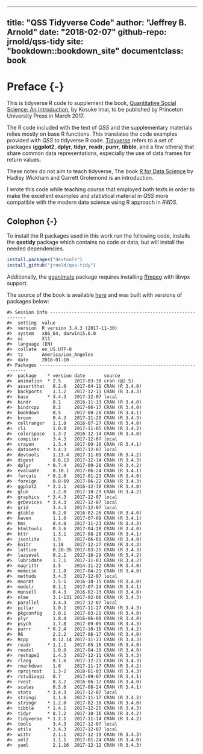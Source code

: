 
---
title: "QSS Tidyverse Code"
author: "Jeffrey B. Arnold"
date: "2018-02-07"
github-repo: jrnold/qss-tidy
site: "bookdown::bookdown_site"
documentclass: book
---

# Preface {-}

This is tidyverse R code to supplement the book, [Quantitative Social Science: An Introduction](http://press.princeton.edu/titles/11025.html), by Kosuke Imai, to
be published by Princeton University Press in March 2017.

The R code included with the text of *QSS* and the supplementary materials relies mostly on base R functions. 
This translates the code examples provided with *QSS* to tidyverse R code. 
[Tidyverse](https://github.com/tidyverse/tidyverse) refers to a set of packages (**ggplot2**, **dplyr**, **tidyr**, **readr**, **purrr**, **tibble**,  and a few others) that share common data representations, especially the use of data frames for return values. 

These notes do not aim to teach tidyverse, The book [R for Data Science](http://r4ds.had.co.nz/) by Hadley Wickham and Garrett Grolemond is an introduction. 

I wrote this code while teaching course that employed both texts in order to make the excellent examples and statistical material in *QSS* more compatible with the modern data science using R approach in *R4DS*.


## Colophon {-}

To install the R packages used in this work run the following code, installs the **qsstidy** package which contains no code or data, but will install the needed dependencies.

```r
install.packages("devtools")
install_github("jrnold/qss-tidy")
```

Additionally, the [gganimate](https://cran.r-project.org/package=gganimate) package requires installing [ffmpeg](https://ffmpeg.org/) with libvpx support.

The source of the book is available [here](https://github.com/jrnold/qsstidy) and was built with versions of packages below:


```
#> Session info -------------------------------------------------------------
#>  setting  value                       
#>  version  R version 3.4.3 (2017-11-30)
#>  system   x86_64, darwin15.6.0        
#>  ui       X11                         
#>  language (EN)                        
#>  collate  en_US.UTF-8                 
#>  tz       America/Los_Angeles         
#>  date     2018-01-10
#> Packages -----------------------------------------------------------------
#>  package    * version date       source        
#>  animation  * 2.5     2017-03-30 cran (@2.5)   
#>  assertthat   0.2.0   2017-04-11 CRAN (R 3.4.0)
#>  backports    1.1.2   2017-12-13 CRAN (R 3.4.3)
#>  base       * 3.4.3   2017-12-07 local         
#>  bindr        0.1     2016-11-13 CRAN (R 3.4.0)
#>  bindrcpp     0.2     2017-06-17 CRAN (R 3.4.0)
#>  bookdown     0.5     2017-08-20 CRAN (R 3.4.1)
#>  broom        0.4.3   2017-11-20 CRAN (R 3.4.3)
#>  cellranger   1.1.0   2016-07-27 CRAN (R 3.4.0)
#>  cli          1.0.0   2017-11-05 CRAN (R 3.4.2)
#>  colorspace   1.3-2   2016-12-14 CRAN (R 3.4.0)
#>  compiler     3.4.3   2017-12-07 local         
#>  crayon       1.3.4   2017-09-16 CRAN (R 3.4.1)
#>  datasets   * 3.4.3   2017-12-07 local         
#>  devtools     1.13.4  2017-11-09 CRAN (R 3.4.2)
#>  digest       0.6.13  2017-12-14 CRAN (R 3.4.3)
#>  dplyr      * 0.7.4   2017-09-28 CRAN (R 3.4.2)
#>  evaluate     0.10.1  2017-06-24 CRAN (R 3.4.1)
#>  forcats    * 0.2.0   2017-01-23 CRAN (R 3.4.0)
#>  foreign      0.8-69  2017-06-22 CRAN (R 3.4.3)
#>  ggplot2    * 2.2.1   2016-12-30 CRAN (R 3.4.0)
#>  glue         1.2.0   2017-10-29 CRAN (R 3.4.2)
#>  graphics   * 3.4.3   2017-12-07 local         
#>  grDevices  * 3.4.3   2017-12-07 local         
#>  grid         3.4.3   2017-12-07 local         
#>  gtable       0.2.0   2016-02-26 CRAN (R 3.4.0)
#>  haven        1.1.0   2017-07-09 CRAN (R 3.4.1)
#>  hms          0.4.0   2017-11-23 CRAN (R 3.4.3)
#>  htmltools    0.3.6   2017-04-28 CRAN (R 3.4.0)
#>  httr         1.3.1   2017-08-20 CRAN (R 3.4.1)
#>  jsonlite     1.5     2017-06-01 CRAN (R 3.4.0)
#>  knitr        1.18    2017-12-27 CRAN (R 3.4.3)
#>  lattice      0.20-35 2017-03-25 CRAN (R 3.4.3)
#>  lazyeval     0.2.1   2017-10-29 CRAN (R 3.4.2)
#>  lubridate    1.7.1   2017-11-03 CRAN (R 3.4.2)
#>  magrittr     1.5     2014-11-22 CRAN (R 3.4.0)
#>  memoise      1.1.0   2017-04-21 CRAN (R 3.4.0)
#>  methods      3.4.3   2017-12-07 local         
#>  mnormt       1.5-5   2016-10-15 CRAN (R 3.4.0)
#>  modelr       0.1.1   2017-07-24 CRAN (R 3.4.1)
#>  munsell      0.4.3   2016-02-13 CRAN (R 3.4.0)
#>  nlme         3.1-131 2017-02-06 CRAN (R 3.4.3)
#>  parallel     3.4.3   2017-12-07 local         
#>  pillar       1.0.1   2017-11-27 CRAN (R 3.4.3)
#>  pkgconfig    2.0.1   2017-03-21 CRAN (R 3.4.0)
#>  plyr         1.8.4   2016-06-08 CRAN (R 3.4.0)
#>  psych        1.7.8   2017-09-09 CRAN (R 3.4.3)
#>  purrr      * 0.2.4   2017-10-18 CRAN (R 3.4.2)
#>  R6           2.2.2   2017-06-17 CRAN (R 3.4.0)
#>  Rcpp         0.12.14 2017-11-23 CRAN (R 3.4.3)
#>  readr      * 1.1.1   2017-05-16 CRAN (R 3.4.0)
#>  readxl       1.0.0   2017-04-18 CRAN (R 3.4.0)
#>  reshape2     1.4.3   2017-12-11 CRAN (R 3.4.3)
#>  rlang        0.1.6   2017-12-21 CRAN (R 3.4.3)
#>  rmarkdown    1.8     2017-11-17 CRAN (R 3.4.2)
#>  rprojroot    1.3-2   2018-01-03 CRAN (R 3.4.3)
#>  rstudioapi   0.7     2017-09-07 CRAN (R 3.4.1)
#>  rvest        0.3.2   2016-06-17 CRAN (R 3.4.0)
#>  scales       0.5.0   2017-08-24 CRAN (R 3.4.1)
#>  stats      * 3.4.3   2017-12-07 local         
#>  stringi      1.1.6   2017-11-17 CRAN (R 3.4.2)
#>  stringr    * 1.2.0   2017-02-18 CRAN (R 3.4.0)
#>  tibble     * 1.4.1   2017-12-25 CRAN (R 3.4.3)
#>  tidyr      * 0.7.2   2017-10-16 CRAN (R 3.4.2)
#>  tidyverse  * 1.2.1   2017-11-14 CRAN (R 3.4.2)
#>  tools        3.4.3   2017-12-07 local         
#>  utils      * 3.4.3   2017-12-07 local         
#>  withr        2.1.1   2017-12-19 CRAN (R 3.4.3)
#>  xml2         1.1.1   2017-01-24 CRAN (R 3.4.0)
#>  yaml         2.1.16  2017-12-12 CRAN (R 3.4.3)
```
